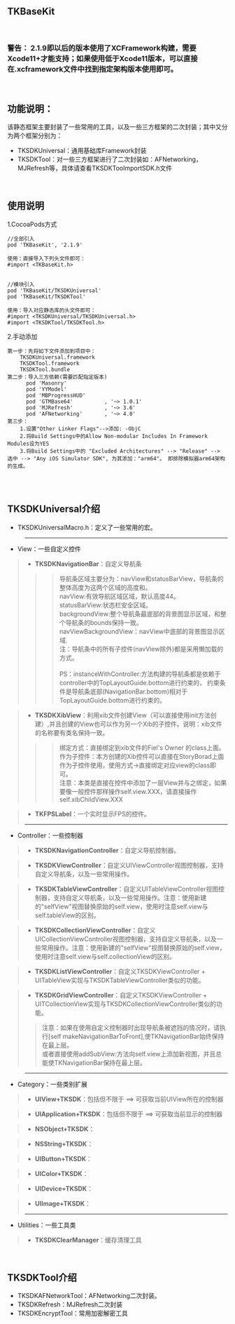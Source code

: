 ## TKBaseKit

<br>


### 警告： 2.1.9即以后的版本使用了XCFramework构建，需要Xcode11+才能支持；如果使用低于Xcode11版本，可以直接在.xcframework文件中找到指定架构版本使用即可。

<br>

## 功能说明：
该静态框架主要封装了一些常用的工具，以及一些三方框架的二次封装；其中又分为两个框架分别为：
* TKSDKUniversal：通用基础库Framework封装
* TKSDKTool：对一些三方框架进行了二次封装如：AFNetworking，MJRefresh等，具体请查看TKSDKTooImportSDK.h文件

<br>

## 使用说明
1.CocoaPods方式
```
//全部引入
pod 'TKBaseKit', '2.1.9'    

使用：直接导入下列头文件即可：
#import <TKBaseKit.h>


//模块引入
pod 'TKBaseKit/TKSDKUniversal'
pod 'TKBaseKit/TKSDKTool'

使用：导入对应静态库的头文件即可：
#import <TKSDKUniversal/TKSDKUniversal.h>
#import <TKSDKTool/TKSDKTool.h>

```
2.手动添加
```
第一步：先将如下文件添加到项目中：
    TKSDKUniversal.framework
    TKSDKTool.framework
    TKSDKTool.bundle
第二步：导入三方依赖(需要匹配指定版本)
      pod 'Masonry'
      pod 'YYModel'
      pod 'MBProgressHUD'
      pod 'GTMBase64'          , '~> 1.0.1'
      pod 'MJRefresh'          , '~> 3.6'
      pod 'AFNetworking'       , '~> 4.0'
第三步：
    1.设置"Other Linker Flags"-->添加: -ObjC 
    2.将Build Settings中的Allow Non-modular Includes In Framework Modules设为YES
    3.将Build Settings中的 "Excluded Architectures" --> "Release" --> 选中 --> "Any iOS Simulator SDK", 为其添加："arm64"。 即排除模拟器arm64架构的生成。
    
```


<br>

## TKSDKUniversal介绍

* TKSDKUniversalMacro.h：定义了一些常用的宏。
> ***


* View：一些自定义控件
> * **TKSDKNavigationBar**：自定义导航条
>>>  导航条区域主要分为：navView和statusBarView，导航条的整体高度为这两个区域的高度和。\
>>>  navView:有效导航区域区域，默认高度44。\
>>>  statusBarView:状态栏安全区域。 \
>>>  backgroundView:整个导航条最底部的背景图显示区域，和整个导航条的bounds保持一致。\
>>>  navViewBackgroundView：navView中底部的背景图显示区域.\
>>>  注：导航条中的所有子控件(navView除外)都是采用懒加载的方式。\
>>>    \
>>>  PS：instanceWithController:方法构建的导航条都是依赖于controller中的TopLayoutGuide.bottom进行约束的， 约束条件是导航条底部(NavigationBar.bottom)相对于TopLayoutGuide.bottom进行约束的。


> * **TKSDKXibView**：利用xib文件创建View（可以直接使用init方法创建）,并且创建的View也可以作为另一个Xib的子控件。说明：xib文件的名称要有类名保持一致。
>>>  绑定方式：直接绑定到xib文件的Fiel's Owner 的class上面。\
>>>  作为子控件：本方创建的Xib控件可以直接在StoryBorad上面作为子控件使用，使用方式->直接绑定对应view的class即可。\
>>>  注意：本类是直接在控件中添加了一层View并与之绑定，如果要像一般控件那样操作self.view.XXX，请直接操作self.xibChildView.XXX


> * **TKFPSLabel**：一个实时显示FPS的控件。
> ***

* Controller：一些控制器
> * **TKSDKNavigationController**：自定义导航控制器。

> * **TKSDKViewController**：自定义UIViewController视图控制器，支持自定义导航条，以及一些常用操作。

> * **TKSDKTableViewController**：自定义UITableViewController视图控制器，支持自定义导航条，以及一些常用操作。注意：使用新建的"selfView"视图替换原始的self.view，使用时注意self.view与self.tableView的区别。

> * **TKSDKCollectionViewController**：自定义UICollectionViewController视图控制器，支持自定义导航条，以及一些常用操作。注意：使用新建的"selfView"视图替换原始的self.view，使用时注意self.view与self.collectionView的区别。

> * **TKSDKListViewController**：自定义TKSDKViewController + UITableView实现与TKSDKTableViewController类似的功能。

> * **TKSDKGridViewController**：自定义TKSDKViewController + UITCollectionView实现与TKSDKCollectionViewController类似的功能。
>>
>> 注意：如果在使用自定义控制器时出现导航条被遮挡的情况时，请执行[self makeNavigationBarToFront],使TKNavigationBar始终保持在最上层。\
>>      或者直接使用addSubView:方法向self.view上添加新视图，并且总能使TKNavigationBar保持在最上层。


> ***
* Category：一些类别扩展

> * **UIView+TKSDK**：包括但不限于 ==> 可获取当前UIView所在的控制器

> * **UIApplication+TKSDK**：包括但不限于 ==> 可获取当前显示的控制器

> * **NSObject+TKSDK**：

> * **NSString+TKSDK**：

> * **UIButton+TKSDK**：

> * **UIColor+TKSDK**：

> * **UIDevice+TKSDK**：

> * **UIImage+TKSDK**：
> ***


* Utilities：一些工具类

> * **TKSDKClearManager**：缓存清理工具


<br>


## TKSDKTool介绍

* TKSDKAFNetworkTool：AFNetworking二次封装。
* TKSDKRefresh：MJRefresh二次封装
* TKSDKEncryptTool：常用加密解密工具



